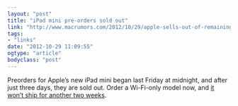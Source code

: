 ```yaml
---
layout: "post"
title: "iPad mini pre-orders sold out"
link: "http://www.macrumors.com/2012/10/29/apple-sells-out-of-remaining-launch-day-ipad-mini-pre-order-stock/"
tags: 
- "links"
date: "2012-10-29 11:09:55"
ogtype: "article"
bodyclass: "post"
---
```


Preorders for Apple’s new iPad mini began last Friday at midnight, and after just three days, they are sold out. Order a Wi-Fi-only model now, and [it won’t ship for another two weeks](http://store.apple.com/us/buy/home/shop_ipad/family/ipad_mini).
